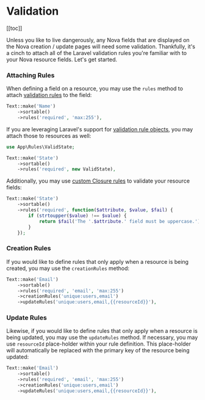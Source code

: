 # Validation

[[toc]]

Unless you like to live dangerously, any Nova fields that are displayed on the Nova creation / update pages will need some validation. Thankfully, it's a cinch to attach all of the Laravel validation rules you're familiar with to your Nova resource fields. Let's get started.

### Attaching Rules

When defining a field on a resource, you may use the `rules` method to attach [validation rules](https://laravel.com/docs/validation#available-validation-rules) to the field:

```php
Text::make('Name')
    ->sortable()
    ->rules('required', 'max:255'),
```

If you are leveraging Laravel's support for [validation rule objects](https://laravel.com/docs/validation#using-rule-objects), you may attach those to resources as well:

```php
use App\Rules\ValidState;

Text::make('State')
    ->sortable()
    ->rules('required', new ValidState),
```

Additionally, you may use [custom Closure rules](https://laravel.com/docs/validation#using-closures) to validate your resource fields:

```php
Text::make('State')
    ->sortable()
    ->rules('required', function($attribute, $value, $fail) {
        if (strtoupper($value) !== $value) {
            return $fail('The '.$attribute.' field must be uppercase.');
        }
    });
```

### Creation Rules

If you would like to define rules that only apply when a resource is being created, you may use the `creationRules` method:

```php
Text::make('Email')
    ->sortable()
    ->rules('required', 'email', 'max:255')
    ->creationRules('unique:users,email')
    ->updateRules('unique:users,email,{{resourceId}}'),
```

### Update Rules

Likewise, if you would like to define rules that only apply when a resource is being updated, you may use the `updateRules` method. If necessary, you may use `resourceId` place-holder within your rule definition. This place-holder will automatically be replaced with the primary key of the resource being updated:

```php
Text::make('Email')
    ->sortable()
    ->rules('required', 'email', 'max:255')
    ->creationRules('unique:users,email')
    ->updateRules('unique:users,email,{{resourceId}}'),
```
